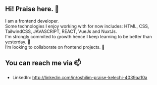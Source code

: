 ## Hi! Praise here. 👋  
I am a frontend developer.  
Some technologies I enjoy working with for now includes: HTML, CSS, TailwindCSS, JAVASCRIPT, REACT, VueJs and NuxtJs.  
I'm strongly commited to growth hence I keep learning to be better than yesterday. 🌱  
I’m looking to collaborate on frontend projects. 💞️  

## You can reach me via 📫  
* LinkedIn: http://linkedin.com/in/oshilim-praise-kelechi-4039aa10a 

<!---
Praiz001/Praiz001 is a ✨ special ✨ repository because its `README.md` (this file) appears on your GitHub profile.
You can click the Preview link to take a look at your changes.
--->
